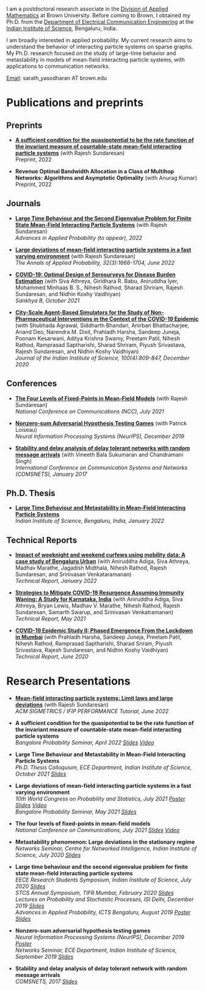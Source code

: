 
I am a postdoctoral research associate in the [Division of Applied Mathematics](https://appliedmath.brown.edu/) at Brown University. Before coming to Brown, I obtained my Ph.D. from the [Department of Electrical Communication Engineering](https://ece.iisc.ac.in/) at the [Indian Institute of Science](https://iisc.ac.in/), Bengaluru, India.

I am broadly interested in applied probability. My current research aims to understand the behavior of interacting particle systems on sparse graphs. My Ph.D. research focused on the study of large-time behavior and metastability in models of mean-field interacting particle systems, with applications to communication networks.

[Email](mailto:sarath_yasodharan@brown.edu): sarath_yasodharan AT brown.edu

# Publications and preprints

## Preprints
* [**A sufficient condition for the quasipotential to be the rate function of the invariant measure of countable-state mean-field interacting particle systems**](https://www.google.com/url?q=https%3A%2F%2Farxiv.org%2Fabs%2F2110.12640&sa=D&sntz=1&usg=AOvVaw0HzHtB4rEMqd1qmDOKAelL) (with Rajesh Sundaresan)  
Preprint, 2022

* **Revenue Optimal Bandwidth Allocation in a Class of Multihop Networks: Algorithms and Asymptotic Optimality** (with Anurag Kumar)  
Preprint, 2022

## Journals

* [**Large Time Behaviour and the Second Eigenvalue Problem for Finite State Mean-Field Interacting Particle Systems**](https://arxiv.org/abs/1909.03805) (with Rajesh Sundaresan)  
*Advances in Applied Probability (to appear), 2022*

* [**Large deviations of mean-field interacting particle systems in a fast varying environment**](https://projecteuclid.org/journals/annals-of-applied-probability/volume-32/issue-3/Large-deviations-of-mean-field-interacting-particle-systems-in-a/10.1214/21-AAP1718.short) (with Rajesh Sundaresan)  
*The Annals of Applied Probability, 32(3):1666-1704, June 2022*

* [**COVID-19: Optimal Design of Serosurveys for Disease Burden Estimation**](https://link.springer.com/article/10.1007/s13571-021-00267-w) (with Siva Athreya, Giridhara R. Babu, Aniruddha Iyer, Mohammed Minhaas B. S., Nihesh Rathod, Sharad Shriram, Rajesh Sundaresan, and Nidhin Koshy Vaidhiyan)  
*Sankhya B, October 2021*

* [**City-Scale Agent-Based Simulators for the Study of Non-Pharmaceutical Interventions in the Context of the COVID-19 Epidemic**](https://link.springer.com/article/10.1007/s41745-020-00211-3)  (with Shubhada Agrawal, Siddharth Bhandari, Anirban Bhattacharjee, Anand Deo, Narendra M. Dixit, Prahladh Harsha, Sandeep Juneja, Poonam Kesarwani, Aditya Krishna Swamy, Preetam Patil, Nihesh Rathod, Ramprasad Saptharishi, Sharad Shriram, Piyush Srivastava, Rajesh Sundaresan, and Nidhin Koshy Vaidhiyan)  
*Journal of the Indian Institute of Science, 100(4):809-847, December 2020*

## Conferences

* [**The Four Levels of Fixed-Points in Mean-Field Models**](https://ieeexplore.ieee.org/document/9530179) (with Rajesh Sundaresan)  
*National Conference on Communications (NCC), July 2021*

* [**Nonzero-sum Adversarial Hypothesis Testing Games**](https://papers.nips.cc/paper/2019/hash/f2e84d98d6dc0c7acd56b40509355666-Abstract.html) (with Patrick Loiseau)  
*Neural Information Processing Systems (NeurIPS), December 2019*

* [**Stability and delay analysis of delay tolerant networks with random message arrivals**](https://ieeexplore.ieee.org/document/7945399) (with Vineeth Bala Sukumaran and Chandramani Singh)  
*International Conference on Communication Systems and Networks (COMSNETS), January 2017*

## Ph.D. Thesis

* [**Large Time Behaviour and Metastability in Mean-Field Interacting Particle Systems**](./files/PhDThesis.pdf)  
*Indian Institute of Science, Bengaluru, India, January 2022*

## Technical Reports

* [**Impact of weeknight and weekend curfews using mobility data: A case study of Bengaluru Urban**](https://www.medrxiv.org/content/10.1101/2022.01.26.22269903v1) (with Aniruddha Adiga,  Siva Athreya, Madhav Marathe, Jagadish Midthala, Nihesh Rathod,  Rajesh Sundaresan, and Srinivasan Venkataramanan)  
*Technical Report, January 2022*

* [**Strategies to Mitigate COVID-19 Resurgence Assuming Immunity Waning: A Study for Karnataka, India**](https://www.medrxiv.org/content/10.1101/2021.05.26.21257836v1) (with Aniruddha Adiga, Siva Athreya, Bryan Lewis, Madhav V. Marathe, Nihesh Rathod, Rajesh Sundaresan, Samarth Swarup, and Srinivasan Venkatramanan)  
*Technical Report, May 2021*

* [**COVID-19 Epidemic Study II: Phased Emergence From the Lockdown in Mumbai**](https://arxiv.org/abs/2006.03375) (with Prahladh Harsha, Sandeep Juneja, Preetam Patil, Nihesh Rathod, Ramprasad Saptharishi, Sharad Sriram, Piyush Srivastava, Rajesh Sundaresan, and Nidhin Koshy Vaidhiyan)  
*Technical Report, June 2020*

# Research Presentations

* [**Mean-field interacting particle systems: Limit laws and large deviations**](./files/ResearchPresentations/202206-SigmetricsTutorial.pdf)  (with Rajesh Sundaresan)  
*ACM SIGMETRICS / IFIP PERFORMANCE Tutorial, June 2022*

* **A sufficient condition for the quasipotential to be the rate function of the invariant measure of countable-state mean-field interacting particle systems**  
*Bangalore Probability Seminar, April 2022  [Slides](./files/ResearchPresentations/202204-BPS.pdf)  [Video](https://youtu.be/bVZm6xmKpKQ?t=1889)*

* **Large Time Behaviour and Metastability in Mean-Field Interacting Particle Systems**  
*Ph.D. Thesis Colloquium, ECE Department, Indian Institute of Science, October 2021 [Slides](./files/ResearchPresentations/202110-ThesisColloquium.pdf)*

* **Large deviations of mean-field interacting particle systems in a fast varying environment**  
*10th World Congress on Probability and Statistics, July 2021 [Poster](./files/ResearchPresentations/202107IMSBernoulli_Poster.pdf) [Slides](./files/ResearchPresentations/202107IMSBernoulli_Slides.pdf)  [Video](./files/ResearchPresentations/202107IMSBernoulli_Video.mp4)  
Bangalore Probability Seminar, May 2021  [Slides](./files/ResearchPresentations/202105BPS.pdf)*

* **The four levels of fixed-points in mean-field models**  
*National Conference on Communications, July 2021 [Slides](./files/ResearchPresentations/202107NCC_Slides.pdf)  [Video](./files/ResearchPresentations/202107NCC_Video.mp4)*

* **Metastability phenomenon: Large deviations in the stationary regime**   
*Networks Seminar, Centre for Networked Intelligence, Indian Institute of Science, July 2020 [Slides](./files/ResearchPresentations/202007NetworksSeminar.pdf)*

* **Large time behaviour and the second eigenvalue problem for finite state mean-field interacting particle systems**  
*EECE Research Students Symposium, Indian Institute of Science, July 2020  [Slides](./files/ResearchPresentations/202007EECSSymposium.pdf)  
STCS Annual Symposium, TIFR Mumbai, February 2020  [Slides](./files/ResearchPresentations/202002TIFRSymposium.pdf)  
Lectures on Probability and Stochastic Processes, ISI Delhi, December 2019  [Slides](./files/ResearchPresentations/201912LPSSlides.pdf)   
Advances in Applied Probability, ICTS Bengaluru, August 2019  [Poster](./files/ResearchPresentations/201908ICTSAAPPoster.pdf)  [Slides](./files/ResearchPresentations/2201909ICTSAAPSummarySlides.pdf)*  

* **Nonzero-sum adversarial hypothesis testing games**  
*Neural Information Processing Systems (NeurIPS), December 2019  [Poster](./files/ResearchPresentations/201912NeurIPSPoster.pdf)  
Networks Seminar, ECE Department, Indian Institute of Science, September 2019  [Slides](./files/ResearchPresentations/201909NetworksSeminar.pdf)*

* **Stability and delay analysis of delay tolerant network with random message arrivals**  
*COMSNETS, 2017 [Slides](./files/ResearchPresentations/2017Comsnets.pdf)*

